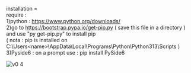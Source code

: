 installation = <br>
require : <br>
  1)python  : https://www.python.org/downloads/<br>
  2)go to  https://bootstrap.pypa.io/get-pip.py ( save this file in a directory ) and use "py get-pip.py" to install pip <br> 
 ( nota :  pip is installed on C:\Users\<name>\AppData\Local\Programs\Python\Python313\Scripts  ) <br> 
  3)Pyside6  : on a prompt use : pip install PySide6<br>  



![v0 4](https://github.com/user-attachments/assets/8c0e5bf3-184b-4b77-a9f7-2df7fb20ae2a)
